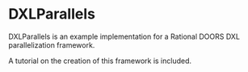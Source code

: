 DXLParallels
============

DXLParallels is an example implementation for a Rational DOORS DXL parallelization framework. 

A tutorial on the creation of this framework is included. 
